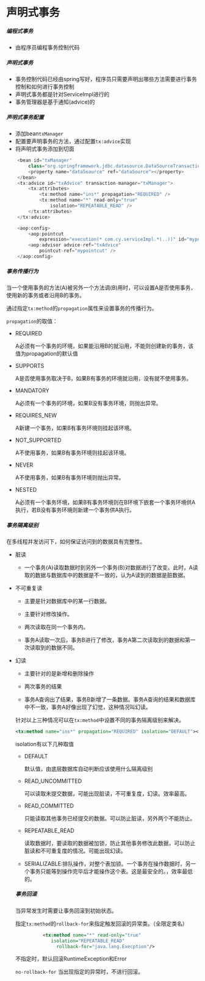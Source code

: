 # 声明式事务

##### 编程式事务

- 由程序员编程事务控制代码

##### 声明式事务

- 事务控制代码已经由spring写好，程序员只需要声明出哪些方法需要进行事务控制和如何进行事务控制
- 声明式事务都是针对ServiceImpl进行的
- 事务管理器是基于通知(advice)的



##### 声明式事务配置

- 添加bean`txManager`
- 配置要声明事务的方法，通过配置`tx:advice`实现
- 将声明式事务添加到切面

```java
	<bean id="txManager"
		class="org.springframework.jdbc.datasource.DataSourceTransactionManager">
		<property name="dataSoaurce" ref="dataSource"></property>
	</bean>
	<tx:advice id="txAdvice" transaction-manager="txManager">
		<tx:attributes>
			<tx:method name="ins*" propagation="REQUIRED" />
			<tx:method name="*" read-only="true"
				isolation="REPEATABLE_READ" />
		</tx:attributes>
	</tx:advice>

	<aop:config>
		<aop:pointcut
			expression="execution(* com.cy.serviceImpl.*(..))" id="mypointcut" />
		<aop:advisor advice-ref="txAdvice"
			pointcut-ref="mypointcut" />
	</aop:config>


```



##### 事务传播行为

当一个使用事务的方法(A)被另外一个方法调(B)用时，可以设置A是否使用事务，使用新的事务或者沿用B的事务。

通过指定`tx:method`的`propagation`属性来设置事务的传播行为。

`propagation`的取值：

- REQUIRED

  A必须有一个事务的环境，如果能沿用B的就沿用，不能则创建新的事务，该值为propagation的默认值

- SUPPORTS

  A是否使用事务取决于B，如果B有事务的环境就沿用，没有就不使用事务。

- MANDATORY

  A必须有一个事务的环境，如果B没有事务环境，则抛出异常。

- REQUIRES_NEW

  A新建一个事务，如果B有事务环境则挂起该环境。

- NOT_SUPPORTED

  A不使用事务，如果B有事务环境则挂起该环境。

- NEVER

  A不使用事务，如果B有事务环境则抛出异常。

- NESTED

  A必须有一个事务环境，如果B有事务环境则在B环境下嵌套一个事务环境供A执行，若B没有事务环境则新建一个事务供A执行。



##### 事务隔离级别

在多线程并发访问下，如何保证访问到的数据具有完整性。

- 脏读

  - 一个事务(A)读取数据时到另外一个事务(B)对数据进行了改变。此时，A读取的数据与数据库中的数据是不一致的，认为A读到的数据是脏数据。

- 不可重复读

  - 主要是针对数据库中的某一行数据。

  - 主要针对修改操作。

  - 两次读取在同一个事务内。

  - 事务A读取一次后，事务B进行了修改，事务A第二次读取到的数据和第一次读取到的数据不同。

- 幻读

  - 主要针对的是新增和删除操作

  - 两次事务的结果

  - 事务A查询出了结果，事务B新增了一条数据。事务A查询的结果和数据库中不一致，事务A好像出现了幻觉，这种情况叫幻读。



  针对以上三种情况可以在`tx:method`中设置不同的事务隔离级别来解决。

  ```xml
  <tx:method name="ins*" propagation="REQUIRED" isolation="DEFAULT"></tx:method>
  ```

  isolation有以下几种取值

  - DEFAULT

    默认值，由底层数据库自动判断应该使用什么隔离级别

  - READ_UNCOMMITTED

    可以读取未提交数据，可能出现脏读，不可重复度，幻读。效率最高。

  - READ_COMMITTED

    只能读取其他事务已经提交的数据。可以防止脏读，另外两个不能防止。

  - REPEATABLE_READ

    读取数据时，要读取的数据被加锁，防止其他事务修改此数据，可以防止脏读和不可重复度的情况。可能出现幻读。

  - SERIALIZABLE:排队操作，对整个表加锁。一个事务在操作数据时，另一个事务只能等到操作完毕后才能操作这个表。这是最安全的。，效率最低的。





  ##### 事务回滚

  当异常发生时需要让事务回滚到初始状态。

  指定`tx:method`的`rollback-for`来指定触发回滚的异常类。（全限定类名）

  ```xml
  			<tx:method name="*" read-only="true" 
  			   isolation="REPEATABLE_READ" 
                 rollback-for="java.lang.Execption"/>
  ```

  不指定时，默认回滚RuntimeException和Error

  `no-rollback-for` 当出现指定的异常时，不进行回滚。